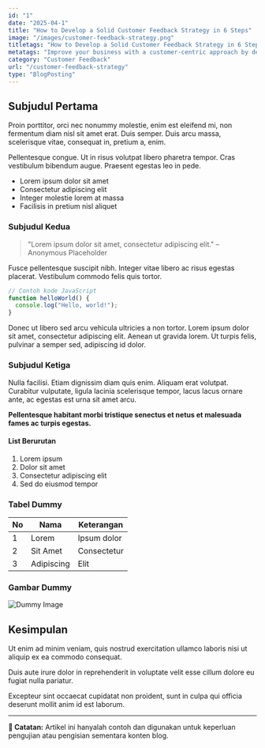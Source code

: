 ```yaml
---
id: "1"
date: "2025-04-1"
title: "How to Develop a Solid Customer Feedback Strategy in 6 Steps"
image: "/images/customer-feedback-strategy.png"
titletags: "How to Develop a Solid Customer Feedback Strategy in 6 Steps"
metatags: "Improve your business with a customer-centric approach by developing a 6-step customer feedback strategy. Learn to gather, analyze, and act on valuable insights for product & service enhancements."
category: "Customer Feedback"
url: "/customer-feedback-strategy"
type: "BlogPosting"
---
```


## Subjudul Pertama

Proin porttitor, orci nec nonummy molestie, enim est eleifend mi, non fermentum diam nisl sit amet erat. Duis semper. Duis arcu massa, scelerisque vitae, consequat in, pretium a, enim.

Pellentesque congue. Ut in risus volutpat libero pharetra tempor. Cras vestibulum bibendum augue. Praesent egestas leo in pede.

- Lorem ipsum dolor sit amet
- Consectetur adipiscing elit
- Integer molestie lorem at massa
- Facilisis in pretium nisl aliquet

### Subjudul Kedua

> "Lorem ipsum dolor sit amet, consectetur adipiscing elit." – Anonymous Placeholder

Fusce pellentesque suscipit nibh. Integer vitae libero ac risus egestas placerat. Vestibulum commodo felis quis tortor.

```js
// Contoh kode JavaScript
function helloWorld() {
  console.log("Hello, world!");
}
```

Donec ut libero sed arcu vehicula ultricies a non tortor. Lorem ipsum dolor sit amet, consectetur adipiscing elit. Aenean ut gravida lorem. Ut turpis felis, pulvinar a semper sed, adipiscing id dolor.

### Subjudul Ketiga

Nulla facilisi. Etiam dignissim diam quis enim. Aliquam erat volutpat. Curabitur vulputate, ligula lacinia scelerisque tempor, lacus lacus ornare ante, ac egestas est urna sit amet arcu.

**Pellentesque habitant morbi tristique senectus et netus et malesuada fames ac turpis egestas.**

#### List Berurutan

1. Lorem ipsum
2. Dolor sit amet
3. Consectetur adipiscing elit
4. Sed do eiusmod tempor

### Tabel Dummy

| No  | Nama       | Keterangan  |
| --- | ---------- | ----------- |
| 1   | Lorem      | Ipsum dolor |
| 2   | Sit Amet   | Consectetur |
| 3   | Adipiscing | Elit        |

### Gambar Dummy

![Dummy Image](https://dummyimage.com/800x400/cccccc/000000&text=Dummy+Image)

## Kesimpulan

Ut enim ad minim veniam, quis nostrud exercitation ullamco laboris nisi ut aliquip ex ea commodo consequat.

Duis aute irure dolor in reprehenderit in voluptate velit esse cillum dolore eu fugiat nulla pariatur.

Excepteur sint occaecat cupidatat non proident, sunt in culpa qui officia deserunt mollit anim id est laborum.

---

**📌 Catatan:** Artikel ini hanyalah contoh dan digunakan untuk keperluan pengujian atau pengisian sementara konten blog.
